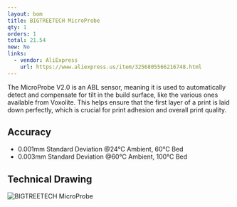 ```yaml
---
layout: bom
title: BIGTREETECH MicroProbe
qty: 1
orders: 1
total: 21.54
new: No
links:
  - vendor: AliExpress
    url: https://www.aliexpress.us/item/3256805566216748.html
---
```


The MicroProbe V2.0 is an ABL sensor, meaning it is used to automatically detect and compensate for tilt in the build
surface, like the various ones available from Voxolite. This helps ensure that the first layer of a print is laid down
perfectly, which is crucial for print adhesion and overall print quality.

## Accuracy

- 0.001mm Standard Deviation @24℃ Ambient, 60℃ Bed
- 0.003mm Standard Deviation @60℃ Ambient, 100℃ Bed

## Technical Drawing

![BIGTREETECH MicroProbe](https://cdn.shopify.com/s/files/1/1619/4791/files/1_7524321e-f03e-4d21-b846-04d5ef018ddc.jpg?v=1694521676)